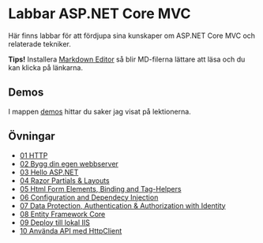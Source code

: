 # Labbar ASP.NET Core MVC

Här finns labbar för att fördjupa sina kunskaper om ASP.NET Core MVC och relaterade tekniker.

**Tips!** Installera [Markdown Editor](https://marketplace.visualstudio.com/items?itemName=MadsKristensen.MarkdownEditor) så blir MD-filerna lättare att läsa och du kan klicka på länkarna.

## Demos

I mappen [demos](demos) hittar du saker jag visat på lektionerna.

## Övningar

* [01 HTTP](lab/01.md)
* [02 Bygg din egen webbserver](lab/02.md)
* [03 Hello ASP.NET](lab/03.md)
* [04 Razor Partials & Layouts](lab/04.md)
* [05 Html Form Elements, Binding and Tag-Helpers](lab/05.md)
* [06 Configuration and Dependecy Injection](lab/06.md)
* [07 Data Protection, Authentication & Authorization with Identity ](lab/07.md)
* [08 Entity Framework Core](lab/08.md)
* [09 Deploy till lokal IIS](lab/09.md)
* [10 Använda API med HttpClient](lab/10.md)

